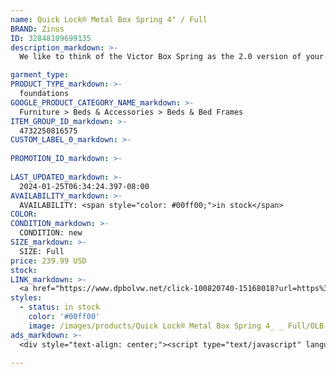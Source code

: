 ```yaml
---
name: Quick Lock® Metal Box Spring 4" / Full
BRAND: Zinus
ID: 32848109699135
description_markdown: >-
  We like to think of the Victor Box Spring as the 2.0 version of your traditional mattress foundation. Made sturdier than ever by its substantial steel frame and with its game-changing Quick Lock® assembly method, we’ve developed a better way to deliver great sleep to your door. Created with closely spaced slats to accompany your latex, memory foam or spring mattress, this durable box spring comes in three different thicknesses so your bed can be as short or as tall as you like it.

garment_type:
PRODUCT_TYPE_markdown: >-
  foundations
GOOGLE_PRODUCT_CATEGORY_NAME_markdown: >-
  Furniture > Beds & Accessories > Beds & Bed Frames
ITEM_GROUP_ID_markdown: >-
  4732250816575
CUSTOM_LABEL_0_markdown: >-
  
PROMOTION_ID_markdown: >-
  
LAST_UPDATED_markdown: >-
  2024-01-25T06:34:24.397-08:00
AVAILABILITY_markdown: >-
  AVAILABILITY: <span style="color: #00ff00;">in stock</span>
COLOR:
CONDITION_markdown: >-
  CONDITION: new
SIZE_markdown: >-
  SIZE: Full
price: 239.99 USD
stock: 
LINK_markdown: >-
  <a href="https://www.dpbolvw.net/click-100820740-15168018?url=https%3A%2F%2Fwww.zinus.com%2Fproducts%2Fquick-lock-metal-box-spring%3Fvariant%3D32848109699135" target="_blank" style="display: inline-block; padding: 10px 20px; font-size: 16px; text-align: center; text-decoration: none; cursor: pointer; border: 1px solid #3498db; color: #3498db; background-color: #fff; border-radius: 5px; transition: background-color 0.3s;">Go to Product</a>
styles:
  - status: in stock
    color: '#00ff00'
    image: /images/products/Quick Lock® Metal Box Spring 4_ _ Full/OLB-QLBS4Q00-min.jpg
ads_markdown: >-
  <div style="text-align: center;"><script type="text/javascript" language="javascript" src="https://www.kqzyfj.com/placeholder-53972226?target=_top&mouseover=N"></script></div>

---
```

